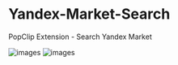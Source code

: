 # Yandex-Market-Search
PopClip Extension - Search Yandex Market

![images](./images_01)
![images](./images_02)
